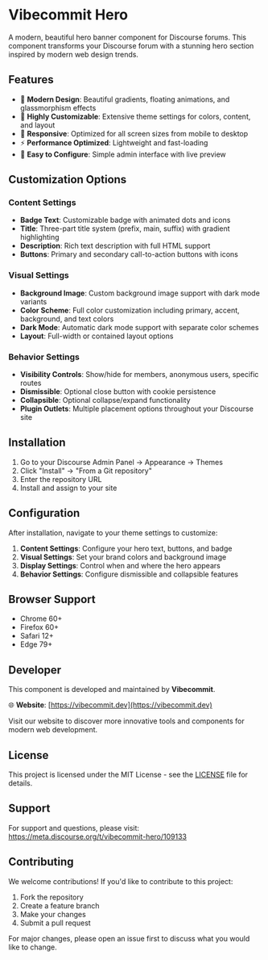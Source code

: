 # Vibecommit Hero

A modern, beautiful hero banner component for Discourse forums. This component transforms your Discourse forum with a stunning hero section inspired by modern web design trends.

## Features

- 🎨 **Modern Design**: Beautiful gradients, floating animations, and glassmorphism effects
- 🎯 **Highly Customizable**: Extensive theme settings for colors, content, and layout
- 📱 **Responsive**: Optimized for all screen sizes from mobile to desktop
- ⚡ **Performance Optimized**: Lightweight and fast-loading
- 🔧 **Easy to Configure**: Simple admin interface with live preview

## Customization Options

### Content Settings
- **Badge Text**: Customizable badge with animated dots and icons
- **Title**: Three-part title system (prefix, main, suffix) with gradient highlighting
- **Description**: Rich text description with full HTML support
- **Buttons**: Primary and secondary call-to-action buttons with icons

### Visual Settings
- **Background Image**: Custom background image support with dark mode variants
- **Color Scheme**: Full color customization including primary, accent, background, and text colors
- **Dark Mode**: Automatic dark mode support with separate color schemes
- **Layout**: Full-width or contained layout options

### Behavior Settings
- **Visibility Controls**: Show/hide for members, anonymous users, specific routes
- **Dismissible**: Optional close button with cookie persistence
- **Collapsible**: Optional collapse/expand functionality
- **Plugin Outlets**: Multiple placement options throughout your Discourse site

## Installation

1. Go to your Discourse Admin Panel → Appearance → Themes
2. Click "Install" → "From a Git repository"
3. Enter the repository URL
4. Install and assign to your site

## Configuration

After installation, navigate to your theme settings to customize:

1. **Content Settings**: Configure your hero text, buttons, and badge
2. **Visual Settings**: Set your brand colors and background image
3. **Display Settings**: Control when and where the hero appears
4. **Behavior Settings**: Configure dismissible and collapsible features

## Browser Support

- Chrome 60+
- Firefox 60+
- Safari 12+
- Edge 79+

## Developer

This component is developed and maintained by **Vibecommit**.

🌐 **Website**: [https://vibecommit.dev](https://vibecommit.dev)

Visit our website to discover more innovative tools and components for modern web development.

## License

This project is licensed under the MIT License - see the [LICENSE](LICENSE) file for details.

## Support

For support and questions, please visit: https://meta.discourse.org/t/vibecommit-hero/109133

## Contributing

We welcome contributions! If you'd like to contribute to this project:

1. Fork the repository
2. Create a feature branch
3. Make your changes
4. Submit a pull request

For major changes, please open an issue first to discuss what you would like to change.
